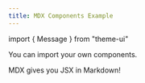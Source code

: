 ```yaml
---
title: MDX Components Example
---
```


import { Message } from "theme-ui"

You can import your own components.

<Message>MDX gives you JSX in Markdown!</Message>